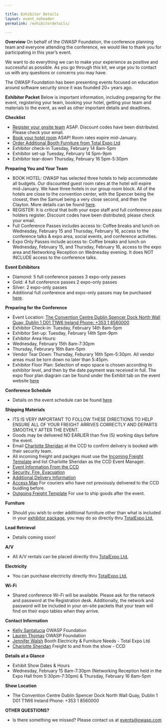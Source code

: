 ```yaml
---

title: Exhibitor Details
layout: event_noheader
permalink: /exhibitordetails/

---
```


**Overview**
On behalf of the OWASP Foundation, the conference planning team and everyone attending the conference, we would like to thank you for participating in this year’s event.

We want to do everything we can to make your experience as positive and successful as possible. As you go through this kit, we urge you to contact us with any questions or concerns you may have.

The OWASP Foundation has been presenting events focused on education around software security since it was founded 20+ years ago.

**Exhibitor Packet**
Below is important information, including preparing for the event, registering your team, booking your hotel, getting your team and materials to the event, as well as other important details and deadlines.

**Checklist**
+ [Register your onsite team](https://www.eventbrite.com/e/owasp-global-appsec-dublin-2023-tickets-428685398567) ASAP. Discount codes have been distributed. Please check your email. 
+ [Book your hotel room](https://dublin.globalappsec.org/accommodations/) ASAP! Room rates expire mid-January.
+ [Order Additional Booth Furniture from Total Expo Ltd](https://eventorders.com/product-category/global-appsec-dublin-2023/)
+ Exhibitor check-in Tuesday, February 14 8am-5pm
+ Exhibitor set-up Tuesday, February 14 5pm-9pm
+ Exhibitor tear-down Thursday, February 16 5pm-5:30pm

**Preparing You and Your Team**
+ BOOK HOTEL: OWASP has selected three hotels to help accommodate all budgets. Our discounted guest room rates at the hotel will expire mid-January. We have three hotels in our group room block. All of the hotels are close to the convention center, with the Spencer being the closest, then the Samuel being a very close second, and then the Clayton. More details can be found [here](https://dublin.globalappsec.org/accommodations/).
+ REGISTER: It is critical that both your expo staff and full conference pass holders register. Discount codes have been distributed; please check your email.
+ Full Conference Passes includes access to: Coffee breaks and lunch on Wednesday, February 15 and Thursday, February 16, access to the conference talks & expo area, social events, and conference activities.
+ Expo Only Passes include access to: Coffee breaks and lunch on Wednesday, February 15, and Thursday, February 16, access to the expo area and Networking Reception on Wednesday evening. It does NOT INCLUDE access to the conference talks.

**Event Exhibitors**
+ Diamond:  5 full conference passes 3 expo-only passes
+ Gold: 4 full conference passes 2 expo-only passes
+ Silver: 2 expo-only passes
+ Additional full conference and expo-only passes may be purchased [here](https://www.eventbrite.com/e/owasp-global-appsec-dublin-2023-tickets-428685398567). 

**Preparing for the Conference**
+ Event Location: [The Convention Centre Dublin Spencer Dock North Wall Quay, Dublin 1 D01 T1W6 Ireland Phone: +353 1 8560000](https://www.theccd.ie/how-to-get-here)
+ Exhibitor Check-in: Tuesday, February 14th 8am-5pm
+ Exhibitor Set-up: Tuesday, February 14th 5pm-9pm
+ Exhibitor Area Hours:
+ Wednesday, February 15th 8am-7:30pm
+ Thursday, Februrary 16th 8am-5pm
+ Vendor Tear Down: Thursday, Feburary 16th 5pm-5:30pm. All vendor areas must be torn down no later than 5:45pm.
+ Exhibitor Floor Plan: Selection of expo space is chosen according to exhibitor level, and then by the date payment was received in full. The expo floor plan diagram can be found under the Exhibit tab on the event website [here](https://dublin.globalappsec.org/assets/images/sponsors/2023GlobalAppSecDublinExpoFloorplan.pdf)

**Conference Schedule**
+ Details on the event schedule can be found [here](https://dublin.globalappsec.org/schedule/)

**Shipping Materials**
+ ITS IS VERY IMPORTANT TO FOLLOW THESE DIRECTIONS TO HELP ENSURE ALL OF YOUR FREIGHT ARRIVES CORRECTLY AND DEPARTS SMOOTHLY AFTER THE EVENT. 
+ Goods may be delivered NO EARLIER than five (5) working days before the event.
+ Email <a href="mailto:Charlotte.Sheridan@theccd.ie">Charlotte Sheridan</a> at the CCD to confirm delivery is booked with their security team. 
+ All incoming freight and packges must use the [Incoming Freight Template](https://docs.google.com/document/d/17rguqZ4gby_ufpS403b33qRcgxTVXLSI/edit) and list Charlotte Sheridan as the CCD Event Manager.
+ [Event Information From the CCD](/assets/images/CCD_Exhibitor_Information.pdf) 
+ [Security, Fire, Evacuation](/assets/images/Exhibitor_Handout.pdf)
+ [Additional Delivery Information](/assets/images/access_3.pdf)
+ [Access Map](/assets/images/access_for_deliveries_map-v2.pdf) For couriers who have not previously delivered to the CCD buidling before.
+ [Outgoing Freight Template](https://docs.google.com/document/d/1P2WYV8E49K5xR3HMNefTjIhl5Y02FDbl/edit) For use to ship goods after the event.

**Furniture**
+ Should you wish to order additional furniture other than what is included in your [exhibitor package](https://dublin.globalappsec.org/sponsorship/), you may do so directly thru [TotalExpo Ltd.](https://eventorders.com/product-category/global-appsec-dublin-2023/)

**Lead Retrieval**
+ Details coming soon!

**A/V** 
+ All A/V rentals can be placed directly thru [TotalExpo Ltd.](https://eventorders.com/product-category/global-appsec-dublin-2023/)

**Electricity** 
+ You can purchase electrictiy directly thru [TotalExpo Ltd.](https://eventorders.com/product-category/global-appsec-dublin-2023/)

**Wi-Fi**
+ Shared conference Wi-Fi will be available. Please ask for the network and password at the Registration desk. Additionally, the network and password will be included in your on-site packets that your team will find on their expo tables when they arrive.

**Contact Information**
+ <a href="mailto:kelly.santalucia@owasp.com">Kelly Santalucia</a> OWASP Foundation
+ <a href="mailto:lauren.thomas@owasp.com">Lauren Thomas</a> OWASP Foundation 
+ <a href="mailto:info@totalexpo.ie">Jennifer Walsh</a> Booth Electricity & Furniture Needs - Total Expo Ltd.
+ <a href="mailto:Charlotte.Sheridan@theccd.ie">Charlotte Sheridan</a> Freight to and from the show - CCD

**Details at a Glance**
+ Exhibit Show Dates & Hours
+ Wednesday, February 15 8am-7:30pm (Networking Reception held in the Expo Hall from 5:30pm-7:30pm) & Thursday, February 16 8am-5pm

**Show Location**
+ The Convention Centre Dublin Spencer Dock North Wall Quay, Dublin 1 D01 T1W6 Ireland Phone: +353 1 8560000

**OTHER QUESTIONS?** 
+ Is there something we missed? Please contact us at events@owasp.com 


